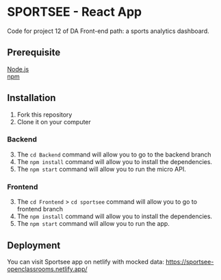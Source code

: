 # SPORTSEE - React App
Code for project 12 of DA Front-end path: a sports analytics dashboard.
## Prerequisite
[Node.js](https://nodejs.org/fr/)\
[npm](https://www.npmjs.com/)
## Installation
1. Fork this repository 
2. Clone it on your computer 
### Backend 
3. The `cd Backend` command will allow you to go to the backend branch
4. The `npm install` command will allow you to install the dependencies.
5. The `npm start` command will allow you to run the micro API.
### Frontend
3. The `cd Frontend` > `cd sportsee` command will allow you to go to frontend branch
3. The `npm install` command will allow you to install the dependencies.
4. The `npm start` command will allow you to run the app.
## Deployment
You can visit Sportsee app on netlify with mocked data: https://sportsee-openclassrooms.netlify.app/ 

